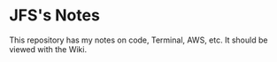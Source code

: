 # JFS's Notes
This repository has my notes on code, Terminal, AWS, etc. It should be viewed with the Wiki.
